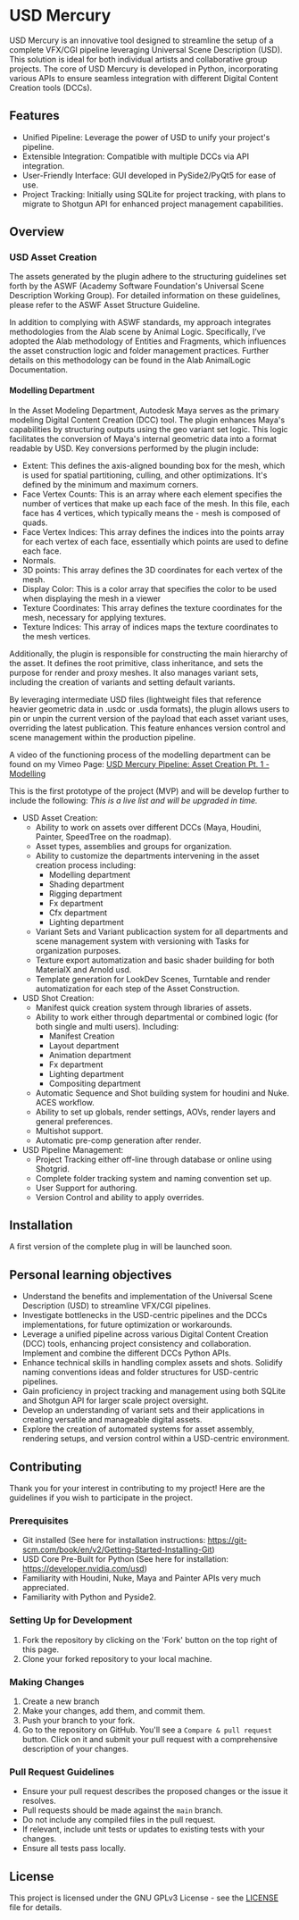 # USD Mercury
USD Mercury is an innovative tool designed to streamline the setup of a complete VFX/CGI pipeline leveraging Universal Scene Description (USD). This solution is ideal for both individual artists and collaborative group projects. The core of USD Mercury is developed in Python, incorporating various APIs to ensure seamless integration with different Digital Content Creation tools (DCCs).

## Features
-   Unified Pipeline: Leverage the power of USD to unify your project's pipeline.
-   Extensible Integration: Compatible with multiple DCCs via API integration.
-   User-Friendly Interface: GUI developed in PySide2/PyQt5 for ease of use.
-   Project Tracking: Initially using SQLite for project tracking, with plans to migrate to Shotgun API for enhanced project management capabilities.

## Overview
### USD Asset Creation
The assets generated by the plugin adhere to the structuring guidelines set forth by the ASWF (Academy Software Foundation's Universal Scene Description Working Group). For detailed information on these guidelines, please refer to the ASWF Asset Structure Guideline.

In addition to complying with ASWF standards, my approach integrates methodologies from the Alab scene by Animal Logic. Specifically, I’ve adopted the Alab methodology of Entities and Fragments, which influences the asset construction logic and folder management practices. Further details on this methodology can be found in the Alab AnimalLogic Documentation.
#### Modelling Department
In the Asset Modeling Department, Autodesk Maya serves as the primary modeling Digital Content Creation (DCC) tool. The plugin enhances Maya's capabilities by structuring outputs using the geo variant set logic. This logic facilitates the conversion of Maya's internal geometric data into a format readable by USD. Key conversions performed by the plugin include:

-   Extent: This defines the axis-aligned bounding box for the mesh, which is used for spatial partitioning, culling, and other optimizations. It's defined by the minimum and maximum corners.
-   Face Vertex Counts: This is an array where each element specifies the number of vertices that make up each face of the mesh. In this file, each face has 4 vertices, which typically means the -    mesh is composed of quads.
-   Face Vertex Indices: This array defines the indices into the points array for each vertex of each face, essentially which points are used to define each face.
-   Normals.
-   3D points: This array defines the 3D coordinates for each vertex of the mesh.
-   Display Color: This is a color array that specifies the color to be used when displaying the mesh in a viewer
-   Texture Coordinates:  This array defines the texture coordinates for the mesh, necessary for applying textures.
-   Texture Indices: This array of indices maps the texture coordinates to the mesh vertices.

Additionally, the plugin is responsible for constructing the main hierarchy of the asset. It defines the root primitive, class inheritance, and sets the purpose for render and proxy meshes. It also manages variant sets, including the creation of variants and setting default variants.

By leveraging intermediate USD files (lightweight files that reference heavier geometric data in .usdc or .usda formats), the plugin allows users to pin or unpin the current version of the payload that each asset variant uses, overriding the latest publication. This feature enhances version control and scene management within the production pipeline.

A video of the functioning process of the modelling department can be found on my Vimeo Page: [USD Mercury Pipeline: Asset Creation Pt. 1 - Modelling](https://vimeo.com/938380663?share=copy)


This is the first prototype of the project (MVP) and will be develop further to include the following:
*This is a live list and will be upgraded in time.*

- USD Asset Creation:
    - Ability to work on assets over different DCCs (Maya, Houdini, Painter, SpeedTree on the roadmap).
    - Asset types, assemblies and groups for organization. 
    - Ability to customize the departments intervening in the asset creation process including: 
        - Modelling department
        - Shading department
        - Rigging department
        - Fx department
        - Cfx department
        - Lighting department
    - Variant Sets and Variant publicaction system for all departments and scene management system with versioning with Tasks for organization purposes.
    - Texture export automatization and basic shader building for both MaterialX and Arnold usd. 
    - Template generation for LookDev Scenes, Turntable and render automatization for each step of the Asset Construction.
- USD Shot Creation:
    - Manifest quick creation system through libraries of assets. 
    - Ability to work either through departmental or combined logic (for both single and multi users). Including:
        - Manifest Creation
        - Layout department
        - Animation department
        - Fx department
        - Lighting department
        - Compositing department
    - Automatic Sequence and Shot building system for houdini and Nuke. ACES workflow.
    - Ability to set up globals, render settings, AOVs, render layers and general preferences. 
    - Multishot support. 
    - Automatic pre-comp generation after render. 
- USD Pipeline Management:
    - Project Tracking either off-line through database or online using Shotgrid. 
    - Complete folder tracking system and naming convention set up. 
    - User Support for authoring.
    - Version Control and ability to apply overrides.


## Installation

A first version of the complete plug in will be launched soon. 



## Personal learning objectives

- Understand the benefits and implementation of the Universal Scene Description (USD) to streamline VFX/CGI pipelines.
- Investigate bottlenecks in the USD-centric pipelines and the DCCs implementations, for future optimization or workarounds.
- Leverage a unified pipeline across various Digital Content Creation (DCC) tools, enhancing project consistency and collaboration. Implement and combine the different DCCs Python APIs.
- Enhance technical skills in handling complex assets and shots. Solidify naming conventions ideas and folder structures for USD-centric pipelines.
- Gain proficiency in project tracking and management using both SQLite and Shotgun API for larger scale project oversight.
- Develop an understanding of variant sets and their applications in creating versatile and manageable digital assets.
- Explore the creation of automated systems for asset assembly, rendering setups, and version control within a USD-centric environment.


## Contributing

Thank you for your interest in contributing to my project! Here are the guidelines if you wish to participate in the project.

### Prerequisites

- Git installed (See here for installation instructions: https://git-scm.com/book/en/v2/Getting-Started-Installing-Git)
- USD Core Pre-Built for Python (See here for installation: https://developer.nvidia.com/usd)
- Familiarity with Houdini, Nuke, Maya and Painter APIs very much appreciated.
- Familiarity with Python and Pyside2.

### Setting Up for Development

1. Fork the repository by clicking on the 'Fork' button on the top right of this page.
2. Clone your forked repository to your local machine.

### Making Changes

1. Create a new branch
2. Make your changes, add them, and commit them.
3. Push your branch to your fork.
4. Go to the repository on GitHub. You'll see a `Compare & pull request` button. Click on it and submit your pull request with a comprehensive description of your changes.

### Pull Request Guidelines

- Ensure your pull request describes the proposed changes or the issue it resolves.
- Pull requests should be made against the `main` branch.
- Do not include any compiled files in the pull request.
- If relevant, include unit tests or updates to existing tests with your changes.
- Ensure all tests pass locally.

## License
This project is licensed under the GNU GPLv3 License - see the [LICENSE](LICENSE.txt) file for details.